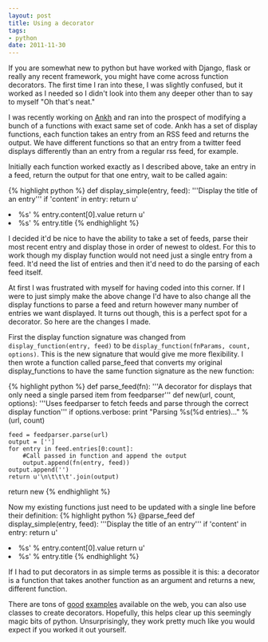 ```yaml
--- 
layout: post
title: Using a decorator
tags:
- python
date: 2011-11-30
---
```

If you are somewhat new to python but have worked with Django, flask or really 
any recent framework, you might have come across function decorators. The first
time I ran into these, I was slightly confused, but it worked as I needed so I 
didn't look into them any deeper other than to say to myself "Oh that's neat."

I was recently working on [Ankh](http://github.com/jdcantrell/ankh.git) and ran
into the prospect of modifying a bunch of a functions with exact same set of
code. Ankh has a set of display functions, each function takes an entry from 
an RSS feed and returns the output. We have different functions so that an entry
from a twitter feed displays differently than an entry from a regular rss feed, 
for example.

Initially each function worked exactly as I described above, take an entry in a
feed, return the output for that one entry, wait to be called again:

{% highlight python %}
def display_simple(entry, feed):
    '''Display the title of an entry'''
    if 'content' in entry:
        return  u'<li>%s' % entry.content[0].value
    return u'<li>%s' % entry.title
{% endhighlight %}

I decided it'd be nice to have the ability to take a set of feeds, parse their
most recent entry and display those in order of newest to oldest. For this to
work though my display function would not need just a single entry from a feed.
It'd need the list of entries and then it'd need to do the parsing of each feed
itself.

At first I was frustrated with myself for having coded into this corner. If I
were to just simply make the above change I'd have to also change all the
display functions to parse a feed and return however many number of entries we
want displayed. It turns out though, this is a perfect spot for a decorator. So
here are the changes I made.

First the display function signature was changed from `display_function(entry,
feed)` to be `display_function(fnParams, count, options)`. This is the new
signature that would give me more flexibility. I then wrote a function called
parse_feed that converts my original display_functions to have the same function
signature as the new function:

{% highlight python %}
def parse_feed(fn):
  '''A decorator for displays that only need a single parsed item from 
  feedparser'''
  def new(url, count, options):
    '''Uses feedparser to fetch feeds and parse through the correct display
    function'''
    if options.verbose:
        print "Parsing %s(%d entries)..." % (url, count)

    feed = feedparser.parse(url)
    output = ['']
    for entry in feed.entries[0:count]:
        #Call passed in function and append the output
        output.append(fn(entry, feed))
    output.append('')
    return u'\n\t\t\t'.join(output)
  return new
 {% endhighlight %}

Now my existing functions just need to be updated with a single line before
their definition:
{% highlight python %}
@parse_feed
def display_simple(entry, feed):
    '''Display the title of an entry'''
    if 'content' in entry:
        return  u'<li>%s' % entry.content[0].value
    return u'<li>%s' % entry.title
{% endhighlight %}

If I had to put decorators in as simple terms as possible it is this: a 
decorator is a function that takes another function as an argument and returns 
a new, different function. 

There are tons of [good](http://stackoverflow.com/questions/739654/understanding-python-decorators) [examples](http://avinashv.net/2008/04/python-decorators-syntactic-sugar/) available on the web, you can also use classes to create decorators. Hopefully, this helps clear up 
this seemingly magic bits of python. Unsurprisingly, they work pretty much like 
you would expect if you worked it out yourself.

